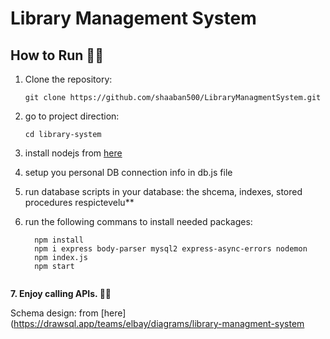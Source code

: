 # Library Management System

## How to Run 🚀🚀

1. Clone the repository:
   ```
   git clone https://github.com/shaaban500/LibraryManagmentSystem.git

2. go to project direction:
    ```
    cd library-system

3. install nodejs from [here](https://nodejs.org/en/download)
   

4. setup you personal DB connection info in db.js file
5. run database scripts in your database: the shcema, indexes, stored procedures respictevelu**
6. run the following commans to install needed packages:
   ```
     npm install
     npm i express body-parser mysql2 express-async-errors nodemon
     npm index.js
     npm start
     
**7. Enjoy calling APIs. 🚀🚀**

Schema design: from [here](https://drawsql.app/teams/elbay/diagrams/library-managment-system


  


